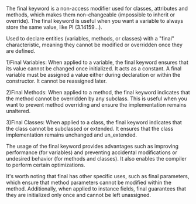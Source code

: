 The final keyword is a non-access modifier used for classes, attributes and methods, which makes
them non-changeable (impossible to inherit or override). The final keyword is useful when you want
a variable to always store the same value, like PI (3.14159...). 

Used to declare entities (variables, methods, or classes) with
a "final" characteristic, meaning they cannot be modified or overridden once they are defined.

1)Final Variables: When applied to a variable, the final keyword ensures that its value cannot be
changed once initialized. It acts as a constant. A final variable must be assigned a value either
during declaration or within the constructor. It cannot be reassigned later.

2)Final Methods: When applied to a method, the final keyword indicates that the method cannot be
overridden by any subclass. This is useful when you want to prevent method overriding and ensure
the implementation remains unaltered.

3)Final Classes: When applied to a class, the final keyword indicates that the class cannot be
subclassed or extended. It ensures that the class implementation remains unchanged and un_extended.

The usage of the final keyword provides advantages such as improving performance (for variables)
and preventing accidental modifications or undesired behavior (for methods and classes). It also
enables the compiler to perform certain optimizations.

It's worth noting that final has other specific uses, such as final parameters, which ensure that
method parameters cannot be modified within the method. Additionally, when applied to instance fields,
final guarantees that they are initialized only once and cannot be left unassigned.